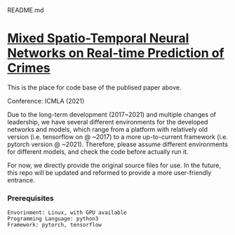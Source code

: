 README.md

# [Mixed Spatio-Temporal Neural Networks on Real-time Prediction of Crimes](https://ieeexplore.ieee.org/document/9679984)

This is the place for code base of the publised paper above.

Conference: ICMLA (2021)

Due to the long-term development (2017~2021) and multiple changes of leadership, we have several different environments for the developed networks and models, which range from a platform with relatively old version (i.e. tensorflow on @ ~2017) to a more up-to-current framework (i.e. pytorch version @ ~2021). Therefore, please assume different environments for different models, and check the code before actually run it.

For now, we directly provide the original source files for use. In the future, this repo will be updated and reformed to provide a more user-friendly entrance.

### Prerequisites

```
Envorinment: Linux, with GPU available
Programming Language: python3
Framework: pytorch, tensorflow
```
